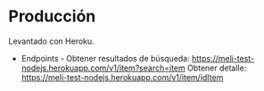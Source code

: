 # Producción
Levantado con Heroku.

- Endpoints -
Obtener resultados de búsqueda: https://meli-test-nodejs.herokuapp.com/v1/item?search=item
Obtener detalle: https://meli-test-nodejs.herokuapp.com/v1/item/idItem

